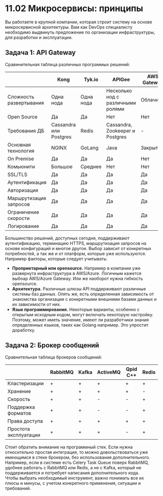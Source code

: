 # 11.02 Микросервисы: принципы  

Вы работаете в крупной компании, которая строит систему на основе микросервисной архитектуры. Вам как DevOps специалисту
необходимо выдвинуть предложение по организации инфраструктуры, для разработки и эксплуатации.  

## Задача 1: API Gateway  

Сравинительная таблица различных программых решений:  

|                         | Kong                    | Tyk.io    | APIGee                            | AWS Gateway | Azure Gateway | Express Gateway |
|-------------------------|-------------------------|-----------|-----------------------------------|-------------|---------------|-----------------|
| Сложность развертывания | Одна нода               | Одна нода | Несколько нод с различными ролями | Облачный    | Облачный      | Гибкий          |
| Open Source             | Да                      | Да        | Нет                               | Нет         | Нет           | Да              |
| Требования ДБ           | Cassandra или Postgres  | Redis     | Cassandra, Zookeeper и Postgres   | -           | -             | Redis           |
| Основная технология     | NGINX                   | GoLang    | Java                              | Закрытая    | Закрытая      | Express.js      |
| On Premise              | Да                      | Да        | Да                                | Нет         | Нет           | Да              |
| Комьюнити               | Большое                 | Среднее   | Нет                               | Нет         | Нет           | Небольшое       |
| SSL/TLS                 | Да                      | Да        | Да                                | Да          | Да            | Да              |
| Аутентификация          | Да                      | Да        | Да                                | Да          | Да            | Да              |
| Авторизация             | Да                      | Да        | Да                                | Да          | Да            | Да              |
| Маршрутизация запросов  | Да                      | Да        | Да                                | Да          | Да            | Да              |
| Ограничение скорости    | Да                      | Да        | Да                                | Да          | Да            | Да              |
| Логирование             | Да                      | Да        | Да                                | Да          | Да            | Да              |

Большинство решений, доступных сегодня, поддерживают аутентификацию, терминацию HTTPS, маршрутизация запросов на основе конфигураций и многое другое.
Выбор зависит от конкретных потребностей, а так же и от платформ, которые уже используются. Например факторы, которые следует учитывать:  
* **Проприетарный или opensource.** Например в компании уже развернута инфраструктура в AWS/Azure. Логичным кажется выбоар AWS/Azure Gateway. Или же наоборот нужна гибкость opensource.
* **Архитектура.** Различные шлюзы API поддерживают различные системы баз данных. Опять же, есть определенная зависимость от знакомства организации с конкретными внешними базами данных и их зависимости от них.
* **Язык программирования.** Некоторые варианты, особенно с открытым исходным кодом, могут включать некоторую настройку. Поэтому, может иметь значение, имеют ли разработчики знания определенных языков, таких как Golang например. Это упростит доработку.

## Задача 2: Брокер сообщений  

Сравнительная таблица брокеров сообщений:  

|                       | RabbitMQ | Kafka | ActiveMQ | Qpid C++ | Redis |
|-----------------------|----------|-------|----------|----------|-------|
| Кластеризации         | +        | +     | +        | +        | +     |
| Хранение              | +        | +     | +        | +        | -     |
| Скорость              | +        | +     | -        | -        | +     |
| Поддержка форматов    | +        | +     | -        | -        | +     |
| Права доступа         | +        | +     | +        | +        | +     |
| Простота эксплуатации | +        | +     | +        | -        | +     |

Cтоит обратить внимание на программный стек. Если нужна относительно простая интеграция, то можно довольствоваться уже 
имеющимся в стеке брокером, без использования дополнительного. Например, если в системе есть Celery Task Queue 
поверх RabbitMQ, удобнее работать с RabbitMQ или Redis, а не с Kafka, который не поддерживается и потребует написания 
дополнительного кода.  
Чтобы выбрать необходимый инструмент, важно понимать все их плюсы и минусы, с учетом конкретного применения, ситуации и требований.